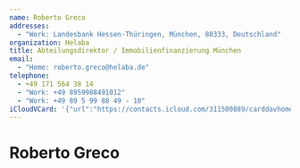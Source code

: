 ```yaml
---
name: Roberto Greco
addresses:
  - "Work: Landesbank Hessen-Thüringen, München, 80333, Deutschland"
organization: Helaba
title: Abteilungsdirektor / Immobilienfinanzierung München
email:
  - "Home: roberto.greco@helaba.de"
telephone:
  - +49 171 564 38 14
  - "Work: +49 8959988491012"
  - "Work: +49 89 5 99 88 49 - 10"
iCloudVCard: '{"url":"https://contacts.icloud.com/311500889/carddavhome/card/YjZiMmZhMGEtOWMyMS00MGZmLWFlZjQtOTJhZGM3MWNkZTg5.vcf","etag":"\"kmfhec9k\"","data":"BEGIN:VCARD\r\nVERSION:3.0\r\nFN:\r\nN:Greco;Roberto;;;\r\nUID:b6b2fa0a-9c21-40ff-aef4-92adc71cde89\r\nADR;TYPE=WORK:;;Landesbank Hessen-Thüringen;München;;80333;Deutschland;\r\nPRODID:ez-vcard 0.9.13-fc\r\nREV:2025-04-03T22:10:00Z\r\nORG:Helaba;\r\nTITLE:Abteilungsdirektor / Immobilienfinanzierung München\r\nEMAIL;TYPE=HOME:roberto.greco@helaba.de\r\nTEL;TYPE=CELL:+49 171 564 38 14\r\nTEL;TYPE=WORK:+49 8959988491012\r\nTEL;TYPE=WORK:+49 89 5 99 88 49 - 10\r\nEND:VCARD"}'
---
```

# Roberto Greco